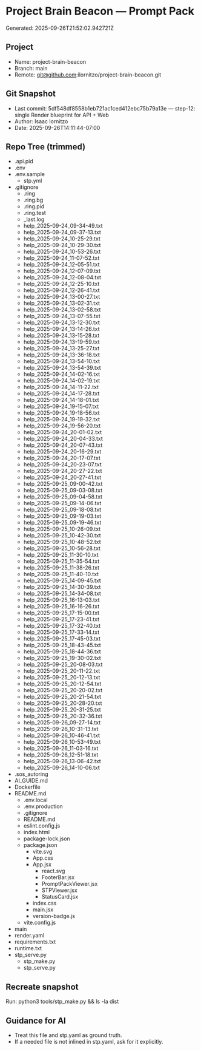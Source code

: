 # Project Brain Beacon — Prompt Pack
Generated: 2025-09-26T21:52:02.942721Z

## Project
- Name: project-brain-beacon
- Branch: main
- Remote: git@github.com:ilornitzo/project-brain-beacon.git

## Git Snapshot
- Last commit: 5df548df8558b1eb721ac1ced412ebc75b79a13e — step-12: single Render blueprint for API + Web
- Author: Isaac lornitzo
- Date: 2025-09-26T14:11:44-07:00

## Repo Tree (trimmed)
- .api.pid
- .env
- .env.sample
    - stp.yml
- .gitignore
  - .ring
  - .ring.bg
  - .ring.pid
  - .ring.test
  - _last.log
  - help_2025-09-24_09-34-49.txt
  - help_2025-09-24_09-37-13.txt
  - help_2025-09-24_10-25-29.txt
  - help_2025-09-24_10-29-30.txt
  - help_2025-09-24_10-53-26.txt
  - help_2025-09-24_11-07-52.txt
  - help_2025-09-24_12-05-51.txt
  - help_2025-09-24_12-07-09.txt
  - help_2025-09-24_12-08-04.txt
  - help_2025-09-24_12-25-10.txt
  - help_2025-09-24_12-26-41.txt
  - help_2025-09-24_13-00-27.txt
  - help_2025-09-24_13-02-31.txt
  - help_2025-09-24_13-02-58.txt
  - help_2025-09-24_13-07-55.txt
  - help_2025-09-24_13-12-30.txt
  - help_2025-09-24_13-14-26.txt
  - help_2025-09-24_13-15-28.txt
  - help_2025-09-24_13-19-59.txt
  - help_2025-09-24_13-25-27.txt
  - help_2025-09-24_13-36-18.txt
  - help_2025-09-24_13-54-10.txt
  - help_2025-09-24_13-54-39.txt
  - help_2025-09-24_14-02-16.txt
  - help_2025-09-24_14-02-19.txt
  - help_2025-09-24_14-11-22.txt
  - help_2025-09-24_14-17-28.txt
  - help_2025-09-24_14-18-01.txt
  - help_2025-09-24_19-15-07.txt
  - help_2025-09-24_19-18-56.txt
  - help_2025-09-24_19-19-32.txt
  - help_2025-09-24_19-56-20.txt
  - help_2025-09-24_20-01-02.txt
  - help_2025-09-24_20-04-33.txt
  - help_2025-09-24_20-07-43.txt
  - help_2025-09-24_20-16-29.txt
  - help_2025-09-24_20-17-07.txt
  - help_2025-09-24_20-23-07.txt
  - help_2025-09-24_20-27-22.txt
  - help_2025-09-24_20-27-41.txt
  - help_2025-09-25_09-00-42.txt
  - help_2025-09-25_09-03-08.txt
  - help_2025-09-25_09-04-58.txt
  - help_2025-09-25_09-14-06.txt
  - help_2025-09-25_09-18-08.txt
  - help_2025-09-25_09-19-03.txt
  - help_2025-09-25_09-19-46.txt
  - help_2025-09-25_10-26-09.txt
  - help_2025-09-25_10-42-30.txt
  - help_2025-09-25_10-48-52.txt
  - help_2025-09-25_10-56-28.txt
  - help_2025-09-25_11-30-10.txt
  - help_2025-09-25_11-35-54.txt
  - help_2025-09-25_11-38-26.txt
  - help_2025-09-25_11-40-10.txt
  - help_2025-09-25_14-09-45.txt
  - help_2025-09-25_14-30-39.txt
  - help_2025-09-25_14-34-08.txt
  - help_2025-09-25_16-13-03.txt
  - help_2025-09-25_16-16-26.txt
  - help_2025-09-25_17-15-00.txt
  - help_2025-09-25_17-23-41.txt
  - help_2025-09-25_17-32-40.txt
  - help_2025-09-25_17-33-14.txt
  - help_2025-09-25_17-45-03.txt
  - help_2025-09-25_18-43-45.txt
  - help_2025-09-25_18-44-36.txt
  - help_2025-09-25_19-30-02.txt
  - help_2025-09-25_20-08-03.txt
  - help_2025-09-25_20-11-22.txt
  - help_2025-09-25_20-12-13.txt
  - help_2025-09-25_20-12-54.txt
  - help_2025-09-25_20-20-02.txt
  - help_2025-09-25_20-21-54.txt
  - help_2025-09-25_20-28-20.txt
  - help_2025-09-25_20-31-25.txt
  - help_2025-09-25_20-32-36.txt
  - help_2025-09-26_09-27-14.txt
  - help_2025-09-26_10-31-13.txt
  - help_2025-09-26_10-46-41.txt
  - help_2025-09-26_10-53-49.txt
  - help_2025-09-26_11-03-16.txt
  - help_2025-09-26_12-51-18.txt
  - help_2025-09-26_13-06-42.txt
  - help_2025-09-26_14-10-06.txt
- .sos_autoring
- AI_GUIDE.md
- Dockerfile
- README.md
  - .env.local
  - .env.production
  - .gitignore
  - README.md
  - eslint.config.js
  - index.html
  - package-lock.json
  - package.json
    - vite.svg
    - App.css
    - App.jsx
      - react.svg
      - FooterBar.jsx
      - PromptPackViewer.jsx
      - STPViewer.jsx
      - StatusCard.jsx
    - index.css
    - main.jsx
    - version-badge.js
  - vite.config.js
- main
- render.yaml
- requirements.txt
- runtime.txt
- stp_serve.py
  - stp_make.py
  - stp_serve.py

## Recreate snapshot
Run: python3 tools/stp_make.py  &&  ls -la dist

## Guidance for AI
- Treat this file and stp.yaml as ground truth.
- If a needed file is not inlined in stp.yaml, ask for it explicitly.
